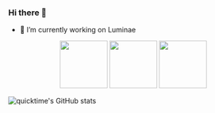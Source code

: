### Hi there 👋

- 🔭 I’m currently working on Luminae
<p align="center">
<img height=96 src="https://storage.googleapis.com/cms-storage-bucket/64d67700f8293a9dc827.svg"/>
<img height=96 src="https://www.rust-lang.org/logos/rust-logo-blk.svg"/>
<img height=96 src="https://upload.wikimedia.org/wikipedia/commons/9/91/Dart-logo-icon.svg"/>
</p>

![quicktime's GitHub stats](https://github-readme-stats-seven-psi-53.vercel.app/api?username=quicktime&show_icons=true&theme=radical)

<!--
**quicktime/quicktime** is a ✨ _special_ ✨ repository because its `README.md` (this file) appears on your GitHub profile.

Here are some ideas to get you started:

- 🔭 I’m currently working on ...
- 🌱 I’m currently learning ...
- 👯 I’m looking to collaborate on ...
- 🤔 I’m looking for help with ...
- 💬 Ask me about ...
- 📫 How to reach me: ...
- 😄 Pronouns: ...
- ⚡ Fun fact: ...
-->
